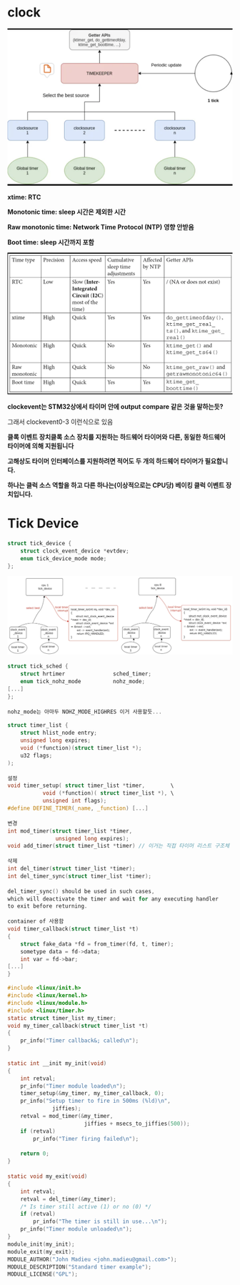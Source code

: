 # clock

![Untitled](clock%207f51f7743556473db1882ebf4bdaa414/Untitled.png)

**xtime: RTC**

**Monotonic time: sleep 시간은 제외한 시간**

**Raw monotonic time: Network Time Protocol (NTP) 영향 안받음**

**Boot time: sleep 시간까지 포함**

![Untitled](clock%207f51f7743556473db1882ebf4bdaa414/Untitled%201.png)

**clockevent는 STM32상에서 타이머 안에 output compare 같은 것을 말하는듯?**

그래서 clockevent0-3 이런식으로 있음

**클록 이벤트 장치클록 소스 장치를 지원하는 하드웨어 타이머와 다른, 동일한 하드웨어 타이머에 의해 지원됩니다**

**고해상도 타이머 인터페이스를 지원하려면 적어도 두 개의 하드웨어 타이머가 필요합니다.**

**하나는 클럭 소스 역할을 하고 다른 하나는(이상적으로는 CPU당) 베이킹 클럭 이벤트 장치입니다.**

# Tick Device

```c
struct tick_device {
    struct clock_event_device *evtdev;
    enum tick_device_mode mode;
};
```

![Untitled](clock%207f51f7743556473db1882ebf4bdaa414/Untitled%202.png)

```c
struct tick_sched {
    struct hrtimer               sched_timer;
    enum tick_nohz_mode          nohz_mode;
[...]
};

nohz_mode는 아마두 NOHZ_MODE_HIGHRES 이거 사용할듯...
```

```c
struct timer_list {
    struct hlist_node entry;
    unsigned long expires;
    void (*function)(struct timer_list *);
    u32 flags;
);

설정
void timer_setup( struct timer_list *timer,        \
           void (*function)( struct timer_list *), \
           unsigned int flags);
#define DEFINE_TIMER(_name, _function) [...]

변경
int mod_timer(struct timer_list *timer,
               unsigned long expires);
void add_timer(struct timer_list *timer) // 이거는 직접 타이머 리스트 구조체 expires변경

삭제
int del_timer(struct timer_list *timer);
int del_timer_sync(struct timer_list *timer);

del_timer_sync() should be used in such cases, 
which will deactivate the timer and wait for any executing handler 
to exit before returning.

container of 사용함
void timer_callback(struct timer_list *t)
{
    struct fake_data *fd = from_timer(fd, t, timer);
    sometype data = fd->data;
    int var = fd->bar;
[...]
}
```

```c
#include <linux/init.h>
#include <linux/kernel.h>
#include <linux/module.h>
#include <linux/timer.h>
static struct timer_list my_timer;
void my_timer_callback(struct timer_list *t)
{
    pr_info("Timer callback&; called\n");
}
 
static int __init my_init(void)
{
    int retval;
    pr_info("Timer module loaded\n");
    timer_setup(&my_timer, my_timer_callback, 0);
    pr_info("Setup timer to fire in 500ms (%ld)\n",
              jiffies);
    retval = mod_timer(&my_timer,
                        jiffies + msecs_to_jiffies(500));
    if (retval)
        pr_info("Timer firing failed\n");
 
    return 0;
}
 
static void my_exit(void)
{
    int retval;
    retval = del_timer(&my_timer);
    /* Is timer still active (1) or no (0) */
    if (retval)
        pr_info("The timer is still in use...\n");
    pr_info("Timer module unloaded\n");
}
module_init(my_init);
module_exit(my_exit);
MODULE_AUTHOR("John Madieu <john.madieu@gmail.com>");
MODULE_DESCRIPTION("Standard timer example");
MODULE_LICENSE("GPL");
```
